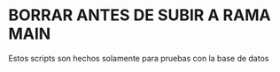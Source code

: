 # BORRAR ANTES DE SUBIR A RAMA MAIN

Estos scripts son hechos solamente para pruebas con la base de datos

